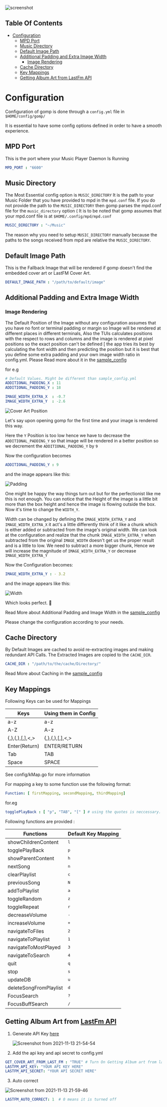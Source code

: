 
![screenshot](https://user-images.githubusercontent.com/51816057/147781035-69eeeb1c-cd62-4e42-8e71-3b07538704e8.png)

## Table Of Contents

* [Configuration](#configuration)
	* [MPD Port](#mpd-port)
	* [Music Directory](#music-directory)
	* [Default Image Path](#default-image-path)
	* [Additional Padding and Extra Image Width](#additional-padding-and-extra-image-width)
		* [Image Rendering](#image-rendering)
	* [Cache Directory](#cache-directory)
	* [Key Mappings](#key-mappings)
	* [Getting Album Art from LastFm API](#getting-album-art-from-lastfm-api)

# Configuration

Configuration of gomp is done through a `config.yml` file in `$HOME/config/gomp/`

It is essential to have some config options defined in order to have a smooth experience.

## MPD Port

This is the port where your Music Player Daemon Is Running

```yml
MPD_PORT : "6600"
```

## Music Directory

The Most Essential config option is `MUSIC_DIRECTORY` It is the path to your Music Folder that you have provided to mpd
in the `mpd.conf` file. If you do not provide the path to the `MUSIC_DIRECTORY` then gomp parses the mpd.conf file for
the `music_directory` option ( It is to be noted that gomp assumes that your mpd.conf file is at
`$HOME/.config/mpd/mpd.conf`

```yml
MUSIC_DIRECTORY : "~/Music"
```

The reason why you need to setup `MUSIC_DIRECTORY` manually because the paths to the songs received from mpd are relative the `MUSIC_DIRECTORY`.

## Default Image Path

This is the Fallback Image that will be rendered if gomp doesn't find the embedded cover art or LastFM Cover Art.

```yml
DEFAULT_IMAGE_PATH : "/path/to/default/image"
```

## Additional Padding and Extra Image Width

### Image Rendering

The Default Position of the Image without any configuration assumes that you have no font or terminal padding or margin so Image will
be rendered at different places in different terminals, Also the TUIs calculates positions with the respect to rows and columns
and the image is rendered at pixel positions so the exact position can't be defined [ the app tries its best by calculating
the font width and then predicting the position but it is best that you define some extra padding and your own image width ratio
in config.yml. Please Read more about it in the [sample_config](https://github.com/aditya-K2/gomp/blob/master/sample_config.yml)

for e.g

```yml
# Default Values. Might be different than sample_config.yml
ADDITIONAL_PADDING_X : 11
ADDITIONAL_PADDING_Y : 18

IMAGE_WIDTH_EXTRA_X  : -0.7
IMAGE_WIDTH_EXTRA_Y  : -2.6
```
![Cover Art Position](./assets/default.png)

Let's say upon opening gomp for the first time and your image is rendered this way.

Here the `Y` Position is too low hence we have to decrease the `ADDITIONAL_PADDING_Y` so that image will be rendered
in a better position so we decrement the  `ADDITIONAL_PADDING_Y` by `9`

Now the configuration becomes
```yml
ADDITIONAL_PADDING_Y : 9
```

and the image appears like this:

![Padding](./assets/padding.png)

One might be happy the way things turn out but for the perfectionist like me this is not enough.
You can notice that the Height of the image is a little bit more than the box height and hence the image is flowing outside the box. Now it's  time to change the `WIDTH_Y`.

Width can be changed by defining the `IMAGE_WIDTH_EXTRA_Y` and `IMAGE_WIDTH_EXTRA_X` it act's a little differently think of it like a chunk which is either added or subtracted from the image's original width. We can look at the configuration and realize that the chunk `IMAGE_WIDTH_EXTRA_Y` when subtracted from the original `IMAGE_WIDTH` doesn't get us the proper result and is a little to low. We need to subtract a more bigger chunk, Hence we will increase the magnitude of `IMAGE_WIDTH_EXTRA_Y` or decrease `IMAGE_WIDTH_EXTRA_Y`

Now the Configuration becomes:
```yml
IMAGE_WIDTH_EXTRA_Y : - 3.2
```
and the image appears like this:

![Width](./assets/width.png)

Which looks perfect. 🎉

Read More about Additional Padding and Image Width in the [sample_config](https://github.com/aditya-K2/gomp/blob/master/sample_config.yml)

Please change the configuration according to your needs.

## Cache Directory

By Default Images are cached to avoid re-extracting images and making redundant API Calls. The Extracted Images are copied to the `CACHE_DIR`.

```yml
CACHE_DIR : "/path/to/the/cache/Directory/"
```

Read More about Caching in the [sample_config](https://github.com/aditya-K2/gomp/blob/master/sample_config.yml)

## Key Mappings

Following Keys can be used for Mappings

| Keys            | Using them in Config  |
|-----------------|-----------------------|
| a-z             | a-z                   |
| A-Z             | A-z                   |
| {,},(,),[,],<,> | {,},(,),[,],<,>       |
| Enter(Return)   | ENTER/RETURN          |
| Tab             | TAB                   |
| Space           | SPACE                 |

See config/kMap.go for more information

For mapping a key to some function use the following format:


```yml
Function: [ firstMapping, secondMapping, thirdMapping]
```
for.eg


```yml
togglePlayBack : [ "p", "TAB", "[" ] # using the quotes is neccessary.
```

Following functions are provided :

|          Functions                 | Default Key Mapping |
|------------------------------------|---------------------|
|     showChildrenContent            |    <kbd>l</kbd>     |
|     togglePlayBack                 |    <kbd>p</kbd>     |
|     showParentContent              |    <kbd>h</kbd>     |
|     nextSong                       |    <kbd>n</kbd>     |
|     clearPlaylist                  |    <kbd>c</kbd>     |
|     previousSong                   |    <kbd>N</kbd>     |
|     addToPlaylist                  |    <kbd>a</kbd>     |
|     toggleRandom                   |    <kbd>z</kbd>     |
|     toggleRepeat                   |    <kbd>r</kbd>     |
|     decreaseVolume                 |    <kbd>-</kbd>     |
|     increaseVolume                 |    <kbd>+</kbd>     |
|     navigateToFiles                |    <kbd>2</kbd>     |
|     navigateToPlaylist             |    <kbd>1</kbd>     |
|     navigateToMostPlayed           |    <kbd>3</kbd>     |
|     navigateToSearch               |    <kbd>4</kbd>     |
|     quit                           |    <kbd>q</kbd>     |
|     stop                           |    <kbd>s</kbd>     |
|     updateDB                       |    <kbd>u</kbd>     |
|     deleteSongFromPlaylist         |    <kbd>d</kbd>     |
|     FocusSearch                    |    <kbd>?</kbd>     |
|     FocusBuffSearch                |    <kbd>/</kbd>     |

## Getting Album Art from [LastFm API](https://www.last.fm/api)

1. Generate API Key [here](https://www.last.fm/login?next=%2Fapi%2Faccount%2Fcreate%3F_pjax%3D%2523content)

   ![Screenshot from 2021-11-13 21-54-54](https://user-images.githubusercontent.com/51816057/141651276-f76a5c7f-65fe-4a1a-b130-18cdf67dd471.png)

2. Add the api key and api secret to config.yml

```yml
GET_COVER_ART_FROM_LAST_FM : "TRUE" # Turn On Getting Album art from lastfm api
LASTFM_API_KEY: "YOUR API KEY HERE"
LASTFM_API_SECRET: "YOUR API SECRET HERE"
```
3. Auto correct

![Screenshot from 2021-11-13 21-59-46](https://user-images.githubusercontent.com/51816057/141651414-1586577a-cab2-48e2-a24b-1053f8634fbe.png)


```yml
LASTFM_AUTO_CORRECT: 1  # 0 means it is turned off
```
